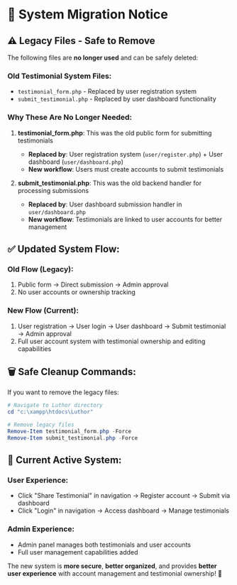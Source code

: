 # 🔄 System Migration Notice

## ⚠️ Legacy Files - Safe to Remove

The following files are **no longer used** and can be safely deleted:

### Old Testimonial System Files:
- `testimonial_form.php` - Replaced by user registration system
- `submit_testimonial.php` - Replaced by user dashboard functionality

### Why These Are No Longer Needed:
1. **testimonial_form.php**: This was the old public form for submitting testimonials
   - **Replaced by**: User registration system (`user/register.php`) + User dashboard (`user/dashboard.php`)
   - **New workflow**: Users must create accounts to submit testimonials

2. **submit_testimonial.php**: This was the old backend handler for processing submissions
   - **Replaced by**: User dashboard submission handler in `user/dashboard.php`
   - **New workflow**: Testimonials are linked to user accounts for better management

## ✅ Updated System Flow:

### Old Flow (Legacy):
1. Public form → Direct submission → Admin approval
2. No user accounts or ownership tracking

### New Flow (Current):
1. User registration → User login → User dashboard → Submit testimonial → Admin approval
2. Full user account system with testimonial ownership and editing capabilities

## 🗑️ Safe Cleanup Commands:

If you want to remove the legacy files:

```powershell
# Navigate to Luthor directory
cd "c:\xampp\htdocs\Luthor"

# Remove legacy files
Remove-Item testimonial_form.php -Force
Remove-Item submit_testimonial.php -Force
```

## 🌟 Current Active System:

### User Experience:
- Click "Share Testimonial" in navigation → Register account → Submit via dashboard
- Click "Login" in navigation → Access dashboard → Manage testimonials

### Admin Experience:  
- Admin panel manages both testimonials and user accounts
- Full user management capabilities added

The new system is **more secure**, **better organized**, and provides **better user experience** with account management and testimonial ownership! 🚀
